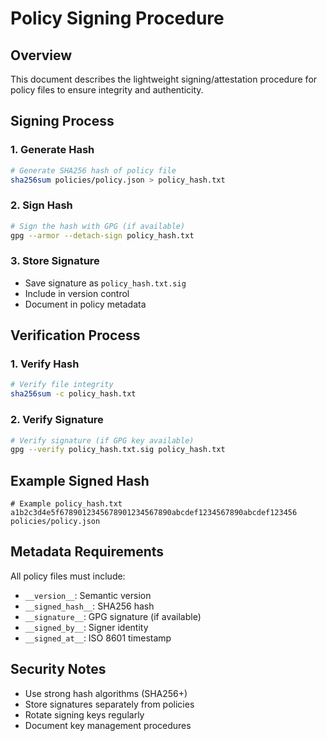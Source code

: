 # Policy Signing Procedure

## Overview
This document describes the lightweight signing/attestation procedure for policy files to ensure integrity and authenticity.

## Signing Process

### 1. Generate Hash
```bash
# Generate SHA256 hash of policy file
sha256sum policies/policy.json > policy_hash.txt
```

### 2. Sign Hash
```bash
# Sign the hash with GPG (if available)
gpg --armor --detach-sign policy_hash.txt
```

### 3. Store Signature
- Save signature as `policy_hash.txt.sig`
- Include in version control
- Document in policy metadata

## Verification Process

### 1. Verify Hash
```bash
# Verify file integrity
sha256sum -c policy_hash.txt
```

### 2. Verify Signature
```bash
# Verify signature (if GPG key available)
gpg --verify policy_hash.txt.sig policy_hash.txt
```

## Example Signed Hash

```
# Example policy_hash.txt
a1b2c3d4e5f6789012345678901234567890abcdef1234567890abcdef123456  policies/policy.json
```

## Metadata Requirements

All policy files must include:
- `__version__`: Semantic version
- `__signed_hash__`: SHA256 hash
- `__signature__`: GPG signature (if available)
- `__signed_by__`: Signer identity
- `__signed_at__`: ISO 8601 timestamp

## Security Notes

- Use strong hash algorithms (SHA256+)
- Store signatures separately from policies
- Rotate signing keys regularly
- Document key management procedures
